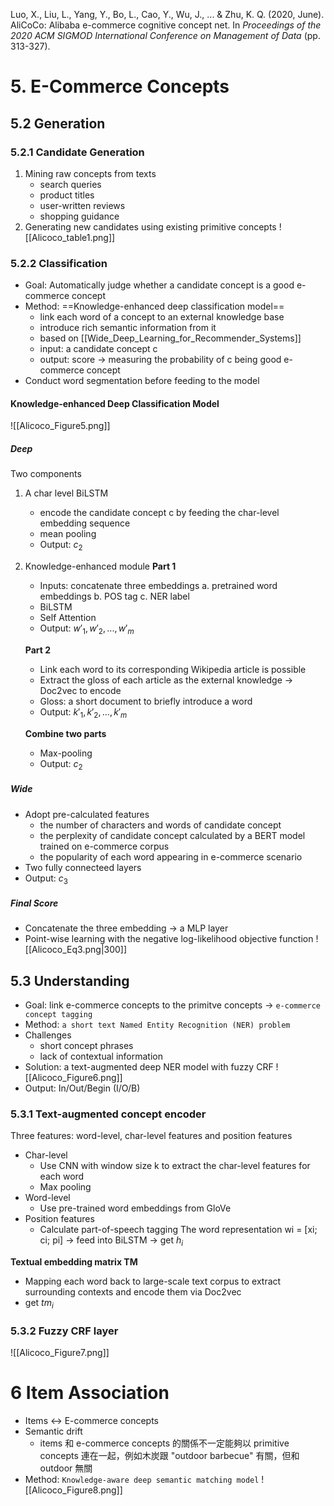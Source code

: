 Luo, X., Liu, L., Yang, Y., Bo, L., Cao, Y., Wu, J., ... & Zhu, K. Q. (2020, June). AliCoCo: Alibaba e-commerce cognitive concept net. In _Proceedings of the 2020 ACM SIGMOD International Conference on Management of Data_ (pp. 313-327).

# 5. E-Commerce Concepts
## 5.2 Generation
### 5.2.1 Candidate Generation
1. Mining raw concepts from texts
	- search queries
	- product titles
	- user-written reviews
	- shopping guidance
2. Generating new candidates using existing primitive concepts
![[Alicoco_table1.png]]

### 5.2.2 Classification
- Goal: Automatically judge whether a candidate concept is a good e-commerce concept
- Method: ==Knowledge-enhanced deep classification model==
	- link each word of a concept to an external knowledge base
	- introduce rich semantic information from it
	- based on [[Wide_Deep_Learning_for_Recommender_Systems]]
	- input: a candidate concept c
	- output: score -> measuring the probability of c being good e-commerce concept
- Conduct word segmentation before feeding to the model
#### Knowledge-enhanced Deep Classification Model
![[Alicoco_Figure5.png]]
##### Deep
Two components
1. A char level BiLSTM
	- encode the candidate concept c by feeding the char-level embedding sequence
	- mean pooling
	- Output: $c_2$

2. Knowledge-enhanced module
	**Part 1**
	- Inputs: concatenate three embeddings
		a. pretrained word embeddings
		b. POS tag
		c. NER label
	- BiLSTM
	- Self Attention
	- Output: ${w'_1,w'_2,...,w'_m}$

	**Part 2**
	- Link each word to its corresponding Wikipedia article is possible
	- Extract the gloss of each article as the external knowledge -> Doc2vec to encode
	- Gloss: a short document to briefly introduce a word
	- Output: ${k'_1,k'_2,...,k'_m}$
	
	**Combine two parts**
	- Max-pooling
	- Output: $c_2$

##### Wide
- Adopt pre-calculated features
	- the number of characters and words of candidate concept
	- the perplexity of candidate concept calculated by a BERT model trained on e-commerce corpus
	- the popularity of each word appearing in e-commerce scenario
- Two fully connecteed layers
- Output: $c_3$

##### Final Score
- Concatenate the three embedding -> a MLP layer
- Point-wise learning with the negative log-likelihood objective function
![[Alicoco_Eq3.png|300]]

## 5.3 Understanding
- Goal: link e-commerce concepts to the primitve concepts -> `e-commerce concept tagging`
- Method: `a short text Named Entity Recognition (NER) problem`
- Challenges
	- short concept phrases
	- lack of contextual information
- Solution: a text-augmented deep NER model with fuzzy CRF
![[Alicoco_Figure6.png]]
- Output: In/Out/Begin (I/O/B)
### 5.3.1 Text-augmented concept encoder
Three features: word-level, char-level features and position features
- Char-level
	- Use CNN with window size k to extract the char-level features for each word
	- Max pooling
- Word-level
	- Use pre-trained word embeddings from GloVe
- Position features
	- Calculate part-of-speech tagging
The word representation wi = [xi; ci; pi]
-> feed into BiLSTM
-> get $h_i$

**Textual embedding matrix TM**
- Mapping each word back to large-scale text corpus to extract surrounding contexts and encode them via Doc2vec
- get $tm_i$

### 5.3.2 Fuzzy CRF layer
![[Alicoco_Figure7.png]]

# 6 Item Association
- Items <-> E-commerce concepts
- Semantic drift
	- items 和 e-commerce concepts 的關係不一定能夠以 primitive concepts 連在一起，例如木炭跟 "outdoor barbecue" 有關，但和 outdoor 無關
- Method: `Knowledge-aware deep semantic matching model`
![[Alicoco_Figure8.png]]
